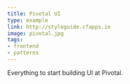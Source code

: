 ```yaml
---
title: Pivotal UI
type: example
link: http://styleguide.cfapps.io
image: pivotal.jpg
tags:
- frontend
- patterns
---
```


Everything to start building UI at Pivotal.
